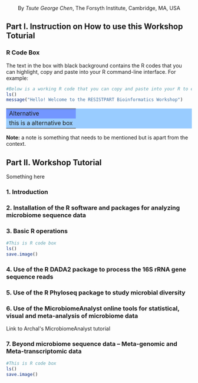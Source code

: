 <div align="center">By <i>Tsute George Chen</i>, The Forsyth Institute, Cambridge, MA, USA</div>

## Part I. Instruction on How to use this Workshop Toturial

### R Code Box
The text in the box with black background contains the R codes that you can highlight, copy and paste into your R command-line interface.
For example:
``` R
#Below is a working R code that you can copy and paste into your R to execuate some R commands
ls()
message("Hello! Welcome to the RESISTPART Bioinformatics Workshop")
```

<table  style="text-align:left;background-color:#99CCFF" width="100%">
<tr><td bgcolor="#7396FF">Alternative</td></tr>
<tr><td>this is a alternative box</td></tr>
</table>

**Note:** a note is something that needs to be mentioned but is apart from the context.

## Part II. Workshop Tutorial

Something here
### 1. Introduction

### 2. Installation of the R software and packages for analyzing microbiome sequence data

### 3. Basic R operations

```R
#This is R code box
ls()
save.image()
```

### 4. Use of the R DADA2 package to process the 16S rRNA gene sequence reads

### 5. Use of the R Phyloseq package to study microbial diversity

### 6. Use of the MicrobiomeAnalyst online tools for statistical, visual and meta-analysis of microbiome data

Link to Archal's MicrobiomeAnalyst tutorial

### 7. Beyond microbiome sequence data – Meta-genomic and Meta-transcriptomic data


```R
#This is R code box
ls()
save.image()
```
